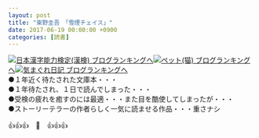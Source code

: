 ```yaml
---
layout: post
title: "東野圭吾　「雪煙チェイス」"
date: 2017-06-19 00:00:00 +0900
categories: [読書]
---
```


[![](/syuusyuu9701/assets/images/東野圭吾-「雪煙チェイス」-br_c_3028_1.gif)](http://blog.with2.net/link.php?1659096:3028 "日本漢字能力検定(漢検) ブログランキングへ")[日本漢字能力検定(漢検) ブログランキングへ](http://blog.with2.net/link.php?1659096:3028)[![](/syuusyuu9701/assets/images/東野圭吾-「雪煙チェイス」-br_c_1348_1.gif)](http://blog.with2.net/link.php?1659096:1348 "ペット(猫) ブログランキングへ")[ペット(猫) ブログランキングへ](http://blog.with2.net/link.php?1659096:1348)[![](/syuusyuu9701/assets/images/東野圭吾-「雪煙チェイス」-br_c_9257_1.gif)](http://blog.with2.net/link.php?1659096:9257 "気まぐれ日記 ブログランキングへ")[気まぐれ日記 ブログランキングへ](http://blog.with2.net/link.php?1659096:9257)  
●１年近く待たされた文庫本・・・  
●１年待たされ、１日で読んでしまった・・・  
●受検の疲れを癒すのには最適・・・また目を酷使してしまったが・・・  
●ストーリーテラーの作者らしく一気に読ませる作品・・・重さナシ  
  
👍👍👍　🐔　👍👍👍  